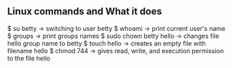 ## Linux commands and What it does
$ su betty -> switching to user betty
$ whoami -> print current user's name
$ groups -> print groups names
$ sudo chown betty hello -> changes file hello group name to betty
$ touch hello -> creates an empty file with filename hello
$ chmod 744 -> gives read, write, and execution permission to the file hello

